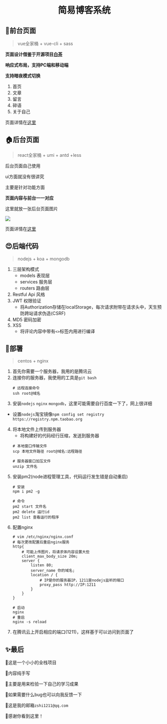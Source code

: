 # <div align="center">简易博客系统</div>

## 🌳前台页面
> vue全家桶 + vue-cli + sass

**页面设计借鉴于开源项目[白茶](https://raindays.cn/)**

**响应式布局，支持PC端和移动端**

**支持暗夜模式切换**

1. 首页
2. 文章
3. 留言
4. 碎语
5. 关于自己

页面详情在[这里](http://www.shiisme.top/)

## 🏠后台页面
> react全家桶 + umi + antd +less

后台页面自己使用

ui方面就没有很讲究

主要是针对功能方面

**页面内容与前台一一对应**

这里就放一张后台页面图片

<img src="http://shiisme.top/upload/file.1613706433451.png">

页面详情在[这里](http://www.shiisme.top/admin)


## 😍后端代码
> nodejs + koa + mongodb

1. 三层架构模式
     - models 表现层
     - services 服务层
     - routers 路由层
2. Restful Api 风格
3. JWT 权限验证
   - 将Authorization存储在localStorage，每次请求附带在请求头中，天生预防跨站请求伪造(CSRF)
4.  MD5 密码加密
5. XSS 
    - 将评论内容中带有`<>`标签内用进行编译

## 👏部署
> centos + nginx

1. 首先你需要一个服务器，我用的是腾讯云
2. 连接你的服务器，我使用的工具是`git bash`
     ```shell
    # 远程连接命令
    ssh root@域名
    ```
3. 安装`nodejs` `nginx` `mongodb`，这里可能需要自行百度一下了，网上很详细
 - 设置`nodejs`淘宝镜像`npm config set registry https://registry.npm.taobao.org`
4. 将本地文件上传到服务器
    - 将构建好的代码经行压缩，发送到服务器
    ```shell
    # 本地窗口传输文件 
    scp 本地文件路径 root@域名:远程路径

    # 服务器窗口加压文件
    unzip 文件名
    ```
5. 安装pm2(node进程管理工具，代码运行发生错是自动重启)
    ```shell
    # 安装
    npm i pm2 -g

    # 命令
    pm2 start 文件名
    pm2 delete 运行id
    pm2 list 查看运行的程序
    ```
6. 配置nginx
    ```nginx
    # vim /etc/nginx/nginx.conf
    # 每次更改配置后重启nginx服务
    http{
        # 可能上传图片，将请求体内容设置大些
        client_max_body_size 20m;
        server {
            listen 80;
            server_name 你的域名;
            location / {
                # IP是你的服务器IP，1211是nodejs监听的端口
                proxy_pass http://IP:1211
            }
        }
    }
    ```
    ```shell
    # 启动
    nginx
    # 重启
    nginx -s reload
    ```
7. 在腾讯云上开启相应的端口(1211)，这样基于可以访问到页面了

## ✨最后
🐖这是一个小小的全栈项目

🐂内容纯手写

🌽主要是用来检验一下自己的学习成果

🍎如果需要什么bug也可以向我反馈一下

🛴这是我的邮箱`zshi1211@qq.com`

🚗感谢你看到这里！





